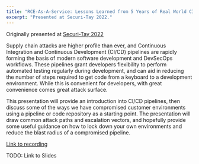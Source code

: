 ```yaml
---
title: "RCE-As-A-Service: Lessons Learned from 5 Years of Real World CI/CD Pipeline Compromise"
excerpt: "Presented at Securi-Tay 2022."
---
```


Originally presented at [Securi-Tay 2022](https://2022.securi-tay.co.uk/)

Supply chain attacks are higher profile than ever, and Continuous Integration and Continuous Development (CI/CD) pipelines are rapidly forming the basis of modern software development and DevSecOps workflows. These pipelines grant developers flexibility to perform automated testing regularly during development, and can aid in reducing the number of steps required to get code from a keyboard to a development environment. While this is convenient for developers, with great convenience comes great attack surface. 

This presentation will provide an introduction into CI/CD pipelines, then discuss some of the ways we have compromised customer environments using a pipeline or code repository as a starting point. The presentation will draw common attack paths and escalation vectors, and hopefully provide some useful guidance on how to lock down your own environments and reduce the blast radius of a compromised pipeline. 

[Link to recording](https://www.youtube.com/watch?v=J6M7edpE_G0)

TODO: Link to Slides
